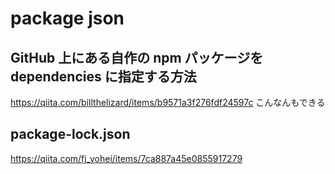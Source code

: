 # package json
## GitHub 上にある自作の npm パッケージを dependencies に指定する方法
https://qiita.com/billthelizard/items/b9571a3f276fdf24597c
こんなんもできる

## package-lock.json
https://qiita.com/fj_yohei/items/7ca887a45e0855917279
